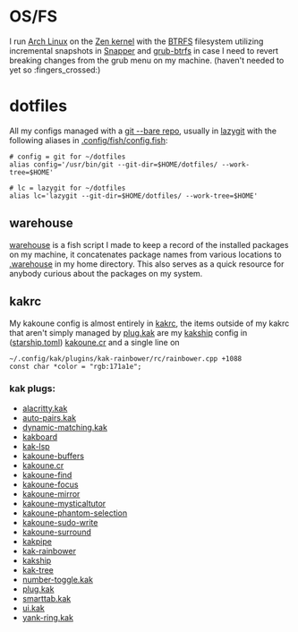 # OS/FS
I run [Arch Linux](https://wiki.archlinux.org/title/Arch_Linux) on the [Zen kernel](https://wiki.archlinux.org/title/Kernel) with the [BTRFS](https://www.wikiwand.com/en/Btrfs#/Features) filesystem utilizing incremental snapshots in [Snapper](https://www.wikiwand.com/en/Btrfs#/Features) and [grub-btrfs](https://github.com/Antynea/grub-btrfs) in case I need to revert breaking changes from the grub menu on my machine. (haven't needed to yet so :fingers_crossed:)

# dotfiles
All my configs managed with a [git --bare repo](https://www.atlassian.com/git/tutorials/dotfiles), usually in [lazygit](https://github.com/jesseduffield/lazygit) with the following aliases in [.config/fish/config.fish](https://github.com/JacobTravers/dotfiles/blob/main/.config/fish/config.fish#L148): 

```
# config = git for ~/dotfiles
alias config='/usr/bin/git --git-dir=$HOME/dotfiles/ --work-tree=$HOME'

# lc = lazygit for ~/dotfiles
alias lc='lazygit --git-dir=$HOME/dotfiles/ --work-tree=$HOME'
```

## warehouse
[warehouse](https://github.com/JacobTravers/dotfiles/blob/main/.config/fish/functions/warehouse.fish) is a fish script I made to keep a record of the installed packages on my machine, it concatenates package names from various locations to [.warehouse](https://github.com/JacobTravers/dotfiles/blob/main/.warehouse) in my home directory. This also serves as a quick resource for anybody curious about the packages on my system.

## kakrc
My kakoune config is almost entirely in [kakrc](https://github.com/JacobTravers/dotfiles/blob/main/.config/kak/kakrc), the items outside of my kakrc that aren't simply managed by [plug.kak](https://github.com/andreyorst/plug.kak) are my [kakship](https://github.com/eburghar/kakship) config in ([starship.toml](https://github.com/JacobTravers/dotfiles/blob/main/.config/kak/starship.toml)) [kakoune.cr](https://github.com/alexherbo2/kakoune.cr) and a single line on
```
~/.config/kak/plugins/kak-rainbower/rc/rainbower.cpp +1088
const char *color = "rgb:171a1e";
```

### kak plugs:
- [alacritty.kak](https://github.com/alexherbo2/alacritty.kak)
- [auto-pairs.kak](https://github.com/alexherbo2/auto-pairs.kak)
- [dynamic-matching.kak](https://github.com/useredsa/dynamic-matching.kak)
- [kakboard](https://github.com/lePerdu/kakboard)
- [kak-lsp](https://github.com/kak-lsp/kak-lsp)
- [kakoune-buffers](https://github.com/delapouite/kakoune-buffers)
- [kakoune.cr](https://github.com/alexherbo2/kakoune.cr)
- [kakoune-find](https://github.com/occivink/kakoune-find)
- [kakoune-focus](https://github.com/caksoylar/kakoune-focus)
- [kakoune-mirror](https://github.com/delapouite/kakoune-mirror)
- [kakoune-mysticaltutor](https://github.com/caksoylar/kakoune-mysticaltutor)
- [kakoune-phantom-selection](https://github.com/occivink/kakoune-phantom-selection)
- [kakoune-sudo-write](https://github.com/occivink/kakoune-sudo-write)
- [kakoune-surround](https://github.com/h-youhei/kakoune-surround)
- [kakpipe](https://github.com/eburghar/kakpipe)
- [kak-rainbower](https://github.com/crizan/kak-rainbower)
- [kakship](https://github.com/eburghar/kakship)
- [kak-tree](https://github.com/ul/kak-tree)
- [number-toggle.kak](https://github.com/evanrelf/number-toggle.kak)
- [plug.kak](https://github.com/andreyorst/plug.kak)
- [smarttab.kak](https://github.com/andreyorst/smarttab.kak)
- [ui.kak](https://github.com/kkga/ui.kak)
- [yank-ring.kak](https://github.com/alexherbo2/yank-ring.kak)

